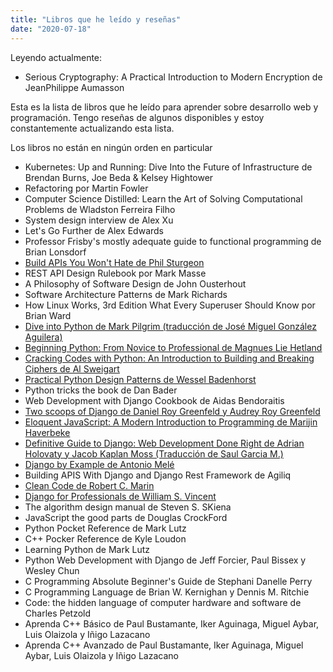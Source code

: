 ```yaml
---
title: "Libros que he leído y reseñas"
date: "2020-07-18"
---
```


Leyendo actualmente:

- Serious Cryptography: A Practical Introduction to Modern Encryption de JeanPhilippe Aumasson

Esta es la lista de libros que he leído para aprender sobre desarrollo web y programación. Tengo reseñas de algunos disponibles y estoy constantemente actualizando esta lista.

Los libros no están en ningún orden en particular

- Kubernetes: Up and Running: Dive Into the Future of Infrastructure de Brendan Burns, Joe Beda & Kelsey Hightower
- Refactoring por Martin Fowler
- Computer Science Distilled: Learn the Art of Solving Computational Problems de Wladston Ferreira Filho
- System design interview de Alex Xu
- Let's Go Further de Alex Edwards
- Professor Frisby's mostly adequate guide to functional programming de Brian Lonsdorf
- [Build APIs You Won't Hate de Phil Sturgeon](/caracteristicas-basicas-de-una-api-rest/)
- REST API Design Rulebook por Mark Masse
- A Philosophy of Software Design de John Ousterhout
- Software Architecture Patterns de Mark Richards
- How Linux Works, 3rd Edition What Every Superuser Should Know por Brian Ward
- [Dive into Python de Mark Pilgrim (traducción de José Miguel González Aguilera)](/aprende-python-desde-cero-con-este-libro-gratuito/)
- [Beginning Python: From Novice to Professional de Magnues Lie Hetland](/aprender-python-desde-cero-resena-de-beginning-python)
- [Cracking Codes with Python: An Introduction to Building and Breaking Ciphers de Al Sweigart](/aprender-python-con-criptografia-resena-de-cracking-codes-with-python/)
- [Practical Python Design Patterns de Wessel Badenhorst](/patrones-de-diseno-en-python-resena-de-practical-python-design-patterns/)
- Python tricks the book de Dan Bader
- Web Development with Django Cookbook de Aidas Bendoraitis
- [Two scoops of Django de Daniel Roy Greenfeld y Audrey Roy Greenfeld](/el-mejor-libro-de-django-resena-de-two-scoops-of-django/)
- [Eloquent JavaScript: A Modern Introduction to Programming de Marijin Haverbeke](/el-mejor-libro-para-aprender-javascript-moderno/)
- [Definitive Guide to Django: Web Development Done Right de Adrian Holovaty y Jacob Kaplan Moss (Traducción de Saul Garcia M.)](/la-guia-definitiva-de-django/)
- [Django by Example de Antonio Melé](/aprender-django-con-django-by-example-mi-resena/)
- Building APIS With Django and Django Rest Framework de Agiliq
- [Clean Code de Robert C. Marin](/comentar-el-codigo-esta-mal-resena-de-clean-code/)
- [Django for Professionals de William S. Vincent](/resena-de-django-for-professionals/)
- The algorithm design manual de Steven S. SKiena
- JavaScript the good parts de Douglas CrockFord
- Python Pocket Reference de Mark Lutz
- C++ Pocker Reference de Kyle Loudon
- Learning Python de Mark Lutz
- Python Web Development with Django de Jeff Forcier, Paul Bissex y Wesley Chun
- C Programming Absolute Beginner's Guide de Stephani Danelle Perry
- C Programming Language de Brian W. Kernighan y Dennis M. Ritchie
- Code: the hidden language of computer hardware and software de Charles Petzold
- Aprenda C++ Básico de Paul Bustamante, Iker Aguinaga, Miguel Aybar, Luis Olaizola y Iñigo Lazacano
- Aprenda C++ Avanzado de Paul Bustamante, Iker Aguinaga, Miguel Aybar, Luis Olaizola y Iñigo Lazacano
